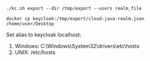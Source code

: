 ```shell
./kc.sh export --dir /tmp/export --users realm_file

docker cp keycloak:/tmp/export/cloud-java-realm.json /home/user/Desktop
```

Set alias to keycloak localhost:
1. Windows: C:\Windows\System32\drivers\etc\hosts
2. UNIX: /etc/hosts 